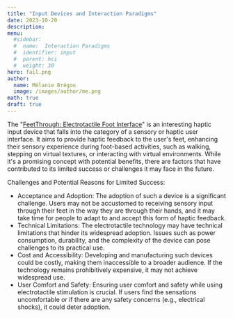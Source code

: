 ```yaml
---
title: "Input Devices and Interaction Paradigms"
date: 2023-10-20
description: 
menu:
  #sidebar:
  #  name:  Interaction Paradigms
  #  identifier: input
  #  parent: hci
  #  weight: 30
hero: fail.png
author:
  name: Mélanie Brégou 
  image: /images/author/me.png
math: true
draft: true
---
```




The "[FeetThrough: Electrotactile Foot Interface](https://www.youtube.com/watch?v=rKwKWXOPFbs)" is an interesting haptic input device that falls into the category of a sensory or haptic user interface. It aims to provide haptic feedback to the user's feet, enhancing their sensory experience during foot-based activities, such as walking, stepping on virtual textures, or interacting with virtual environments. While it's a promising concept with potential benefits, there are factors that have contributed to its limited success or challenges it may face in the future.

Challenges and Potential Reasons for Limited Success:

- Acceptance and Adoption: The adoption of such a device is a significant challenge. Users may not be accustomed to receiving sensory input through their feet in the way they are through their hands, and it may take time for people to adapt to and accept this form of haptic feedback.
- Technical Limitations: The electrotactile technology may have technical limitations that hinder its widespread adoption. Issues such as power consumption, durability, and the complexity of the device can pose challenges to its practical use.
- Cost and Accessibility: Developing and manufacturing such devices could be costly, making them inaccessible to a broader audience. If the technology remains prohibitively expensive, it may not achieve widespread use.
- User Comfort and Safety: Ensuring user comfort and safety while using electrotactile stimulation is crucial. If users find the sensations uncomfortable or if there are any safety concerns (e.g., electrical shocks), it could deter adoption.